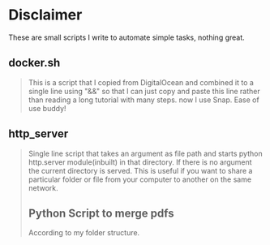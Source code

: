 # Disclaimer
These are small scripts I write to automate simple tasks, nothing great.

## docker.sh
> This is a script that I copied from DigitalOcean and combined it to a single line using "&&" so that I can just copy and paste this line rather 
> than reading a long tutorial with many steps. now I use Snap. Ease of use buddy!

## http_server
> Single line script that takes an argument as file path and starts python http.server module(inbuilt) in that directory.
> If there is no argument the current directory is served. This is useful if you want to share a particular folder or file from your computer to 
> another on the same network.
>
> ## Python Script to merge pdfs
> According to my folder structure.
